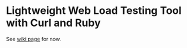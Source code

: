 Lightweight Web Load Testing Tool with Curl and Ruby
====================================================

See [wiki page](http://theory.cpe.ku.ac.th/wiki/index.php/Lightweight_Web_Load_Testing_Tool_with_Curl_and_Ruby) for now.

